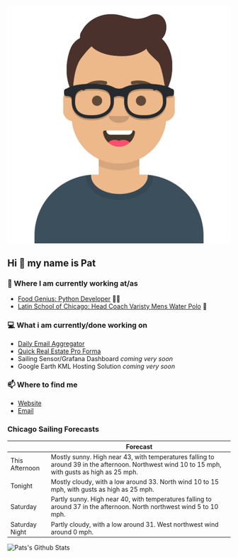 [![Social banner for p-j-falconer](https://raw.githubusercontent.com/P-J-FALCONER/P-J-FALCONER/master/assets/avataaars.svg)](https://patfalconer.com/)
## Hi :wave: my name is Pat

### 💼 Where I am currently working at/as
- [Food Genius: Python Developer](https://getfoodgenius.com/) 🍔🐍
- [Latin School of Chicago: Head Coach Varisty Mens Water Polo](https://www.latinschool.org/) 🤽


### 💻 What i am currently/done working on
 - [Daily Email Aggregator](https://github.com/P-J-FALCONER/dott_daily_mail)
 - [Quick Real Estate Pro Forma](https://github.com/P-J-FALCONER/henry)
 - Sailing Sensor/Grafana Dashboard *coming very soon*
 - Google Earth KML Hosting Solution *coming very soon*

### 📫 Where to find me
 - [Website](https://patfalconer.com/)
 - [Email](mailto:patrick.j.falconer@gmail.com)


### Chicago Sailing Forecasts
|   | Forecast  |
|---|---|
| This Afternoon | Mostly sunny. High near 43, with temperatures falling to around 39 in the afternoon. Northwest wind 10 to 15 mph, with gusts as high as 25 mph. |
| Tonight | Mostly cloudy, with a low around 33. North wind 10 to 15 mph, with gusts as high as 25 mph. |
| Saturday | Partly sunny. High near 40, with temperatures falling to around 37 in the afternoon. North northwest wind 5 to 10 mph. |
| Saturday Night | Partly cloudy, with a low around 31. West northwest wind around 0 mph. |

![Pats's Github Stats](https://github-readme-stats.vercel.app/api?username=p-j-falconer&show_icons=true&theme=radical)
